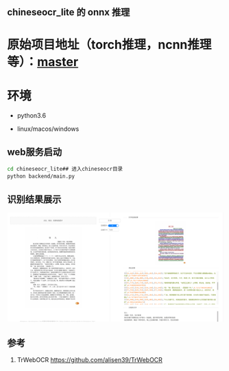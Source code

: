 ## chineseocr_lite 的 onnx 推理

# 原始项目地址（torch推理，ncnn推理等）：[master](https://github.com/ouyanghuiyu/chineseocr_lite/tree/master)

# 环境
- python3.6

- linux/macos/windows


## web服务启动
``` Bash
cd chineseocr_lite## 进入chineseocr目录
python backend/main.py 
```


## 识别结果展示

<p align="center"><img src="test_imgs/res.jpg"\></p>


## 参考
1. TrWebOCR https://github.com/alisen39/TrWebOCR         

